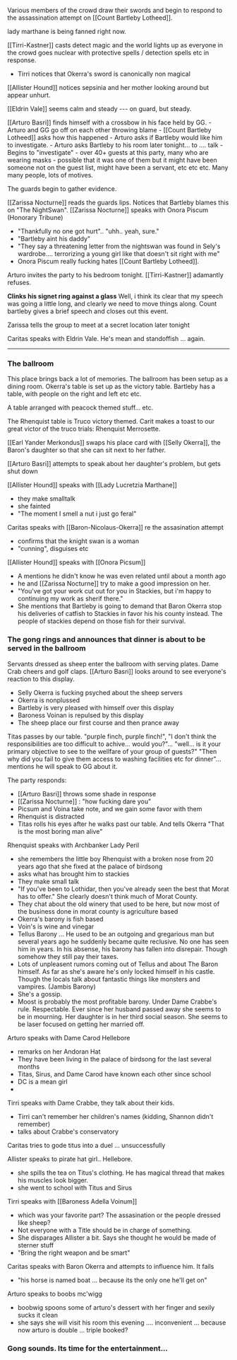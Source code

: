 
Various members of the crowd draw their swords and begin to respond to the assassination attempt on [[Count Bartleby Lotheed]]. 

lady marthane is being fanned right now.

[[Tirri-Kastner]] casts detect magic and the world lights up as everyone in the crowd goes nuclear with protective spells / detection spells etc in response.
- Tirri notices that Okerra's sword is canonically non magical

[[Allister Hound]] notices sepsinia and her mother looking around but appear unhurt.

[[Eldrin Vale]] seems calm and steady --- on guard, but steady.

[[Arturo Basri]] finds himself with a crossbow in his face held by GG.
	- Arturo and GG go off on each other throwing blame
	- [[Count Bartleby Lotheed]] asks how this happened
	- Arturo asks if Bartleby would like him to investigate.
	- Arturo asks Bartleby to his room later tonight... to .... talk
	- Begins to "investigate"
		- over 40+ guests at this party, many who are wearing masks
		- possible that it was one of them but it might have been someone not on the guest list, might have been a servant, etc etc etc.  Many many people,  lots of motives.

The guards begin to gather evidence.

[[Zarissa Nocturne]] reads the guards lips. Notices that Bartleby blames this on "The NightSwan".
[[Zarissa Nocturne]] speaks with Onora Piscum (Honorary Tribune)
- "Thankfully no one got hurt".. "uhh.. yeah, sure."
- "Bartleby aint his daddy"
- "They say a threatening letter from the nightswan was found in Sely's wardrobe.... terrorizing a young girl like that doesn't sit right with me"
- Onora Piscum really fucking hates [[Count Bartleby Lotheed]].

Arturo invites the party to his bedroom tonight.  [[Tirri-Kastner]] adamantly refuses.


**Clinks his signet ring against a glass** Well, i think its clear that my speech was going a little long, and clearly we need to move things along.   Count bartleby gives a brief speech and closes out this event.


Zarissa tells the group to meet at a secret location later tonight

Caritas speaks with Eldrin Vale.  He's mean and standoffish ... again.

---

### The ballroom

This place brings back a lot of memories.  The ballroom has been setup as a dining room.
Okerra's table is set up as the victory table.  Bartleby has a table, with people on the right and left etc etc.

A table arranged with peacock themed stuff... etc.  

The Rhenquist table is Truco victory themed.  Carit makes a toast to our great victor of the truco trials: Rhenquist Merrosette.  

[[Earl Yander Merkondus]] swaps his place card with [[Selly Okerra]], the Baron's daughter so that she can sit next to her father.

[[Arturo Basri]] attempts to speak about her daughter's problem, but gets shut down

[[Allister Hound]] speaks with [[Lady Lucretzia Marthane]]
- they make smalltalk
- she fainted
- "The moment I smell a nut i just go feral"

Caritas speaks with [[Baron-Nicolaus-Okerra]] re the assasination attempt
- confirms that the knight swan is a woman
- "cunning", disguises etc

[[Allister Hound]] speaks with [[Onora Picsum]]
- A mentions he didn't know he was even related until about a month ago
- he and [[Zarissa Nocturne]] try to make a good impression on her.
- "You've got your work cut out for you in Stackies, but i'm happy to continuing my work as sherif there."
- She mentions that Bartleby is going to demand that Baron Okerra stop his deliveries of catfish to Stackies in favor his his county instead.  The people of stackies depend on those fish for their survival.


### The gong rings and announces that dinner is about to be served in the ballroom
Servants dressed as sheep enter the ballroom with serving plates.
Dame Crab cheers and golf claps.
[[Arturo Basri]] looks around to see everyone's reaction to this display.  
- Selly Okerra is fucking psyched about the sheep servers
- Okerra is nonplussed
- Bartleby is very pleased with himself over this display
- Baroness Voinan is repulsed by this display
- The sheep place our first course and then prance away

Titas passes by our table.
"purple finch, purple finch!", "I don't think the responsibilities are too difficult to achive... would you?"... "well... is it your primary objective to see to the wellfare of your group of guests?" "Then why did you fail to give them access to washing facilities etc for dinner"... mentions he will speak to GG about it.  

The party responds:
- [[Arturo Basri]] throws some shade in response
- [[Zarissa Nocturne]] :  "how fucking dare you"
- Picsum and Voina take note, and we gain some favor with them
- Rhenquist is distracted
- Titas rolls his eyes after he walks past our table.  And tells Okerra "That is the most boring man alive"

Rhenquist speaks with Archbanker Lady Peril
- she remembers the little boy Rhenquist with a broken nose from 20 years ago that she fixed at the palace of birdsong
- asks what has brought him to stackies
- They make small talk
- "If you've been to Lothidar, then you've already seen the best that Morat has to offer."
  She clearly doesn't think much of Morat County.
- They chat about the old winery that used to be here, but now most of the business done in morat county is agriculture based
- Okerra's barony is fish based
- Voin's is wine and vinegar
- Tellus Barony ...  He used to be an outgoing and gregarious man but several years ago he suddenly became quite reclusive.  No one has seen him in years.  In his absense, his barony has fallen into disrepair. Though somehow they still pay their taxes.
- Lots of unpleasent rumors coming out of Tellus and about The Baron himself.  As far as she's aware he's only locked himself in his castle.  Though the locals talk about fantastic things like monsters and vampires. (Jambis Barony)
- She's a gossip.
- Moost is probably the most profitable barony.  Under Dame Crabbe's rule.  Respectable.  Ever since her husband passed away she seems to be in mourning.  Her daughter is in her third social season.  She seems to be laser focused on getting her married off.

Arturo speaks with Dame Carod Hellebore
- remarks on her Andoran Hat
- They have been living in the palace of birdsong for the last several months
- Titas, Sirus, and Dame Carod have known each other since school
- DC is a mean girl
- 

Tirri speaks with Dame Crabbe, they talk about their kids.
- Tirri can't remember her children's names (kidding, Shannon didn't remember)
- talks about Crabbe's conservatory

Caritas tries to gode titus into a duel ... unsuccessfully 

Allister speaks to pirate hat girl.. Hellebore.
- she spills the tea on Titus's clothing.  He has magical thread that makes his muscles look bigger.
- she went to school with Titus and Sirus

Tirri speaks with [[Baroness Adella Voinum]]
- which was your favorite part?  The assasination or the people dressed like sheep?
- Not everyone with a Title should be in charge of something.
- She disparages Allister a bit.  Says she thought he would be made of sterner stuff
- "Bring the right weapon and be smart"


Caritas speaks with Baron Okerra and attempts to influence him.  It fails
- "his horse is named boat ... because its the only one he'll get on"

Arturo speaks to boobs mc'wigg
- boobwig spoons some of arturo's dessert with her finger and sexily sucks it clean
- she says she will visit his room this evening .... inconvenient ... because now arturo is double ... triple booked?

### Gong sounds.  Its time for the entertainment...



